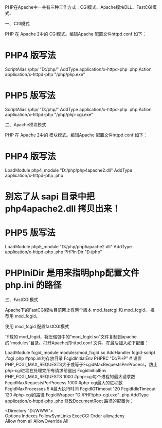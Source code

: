 PHP在Apache中一共有三种工作方式：CGI模式、Apache模块DLL、FastCGI模式、

一、CGI模式

PHP 在 Apache 2中的 CGI模式。编辑Apache 配置文件httpd.conf 如下：

# PHP4 版写法
ScriptAlias /php/ "D:/php/"
AddType application/x-httpd-php  .php
Action application/x-httpd-php  "/php/php.exe"
# PHP5 版写法
ScriptAlias /php/ "D:/php/"
AddType application/x-httpd-php  .php
Action application/x-httpd-php  "/php/php-cgi.exe"

二、Apache模块模式

PHP 在 Apache 2中的 模块模式。编辑Apache 配置文件httpd.conf 如下：

# PHP4 版写法
LoadModule php4_module  "D:/php/php4apache2.dll"
AddType application/x-httpd-php .php
# 别忘了从 sapi 目录中把 php4apache2.dll 拷贝出来！
# PHP5 版写法
LoadModule php5_module  "D:/php/php5apache2.dll"
AddType application/x-httpd-php .php
PHPIniDir "D:/php"
# PHPIniDir 是用来指明php配置文件 php.ini 的路径

三、FastCGI模式

Apache下的FastCGI模块目前网上有两个版本 mod_fastcgi 和 mod_fcgid。 推荐用 mod_fcgid。

使用 mod_fcgid 配置fastCGI模式

下载的 mod_fcgid，将压缩包中的“mod_fcgid.so”文件复制到apache的“modules”目录。打开Apache的httpd.conf 文件，在最后加入如下配置：

LoadModule fcgid_module modules/mod_fcgid.so
<IfModule mod_fcgid.c>
    AddHandler fcgid-script .fcgi .php
    #php.ini的存放目录
    FcgidInitialEnv PHPRC "D:/PHP"
    # 设置PHP_FCGI_MAX_REQUESTS大于或等于FcgidMaxRequestsPerProcess，防止php-cgi进程在处理完所有请求前退出
    FcgidInitialEnv PHP_FCGI_MAX_REQUESTS 1000
    #php-cgi每个进程的最大请求数
    FcgidMaxRequestsPerProcess 1000
    #php-cgi最大的进程数
    FcgidMaxProcesses 5
    #最大执行时间
    FcgidIOTimeout 120
    FcgidIdleTimeout 120
    #php-cgi的路径
    FcgidWrapper "D:/PHP/php-cgi.exe" .php
    AddType application/x-httpd-php .php
</IfModule>
修改DocumentRoot 路径的配置为：

<Directory "D:/WWW">  
    Options Indexes FollowSymLinks ExecCGI
    Order allow,deny  
    Allow from all
    AllowOverride All
</Directory>